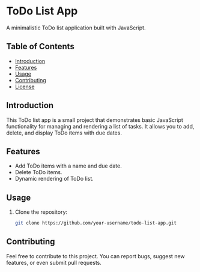 # ToDo List App

A minimalistic ToDo list application built with JavaScript.

## Table of Contents
- [Introduction](#introduction)
- [Features](#features)
- [Usage](#usage)
- [Contributing](#contributing)
- [License](#license)

## Introduction

This ToDo list app is a small project that demonstrates basic JavaScript functionality for managing and rendering a list of tasks. 
It allows you to add, delete, and display ToDo items with due dates.

## Features

- Add ToDo items with a name and due date.
- Delete ToDo items.
- Dynamic rendering of ToDo list.

## Usage

1. Clone the repository:

   ```bash
   git clone https://github.com/your-username/todo-list-app.git

## Contributing

Feel free to contribute to this project. You can report bugs, suggest new features, or even submit pull requests.


